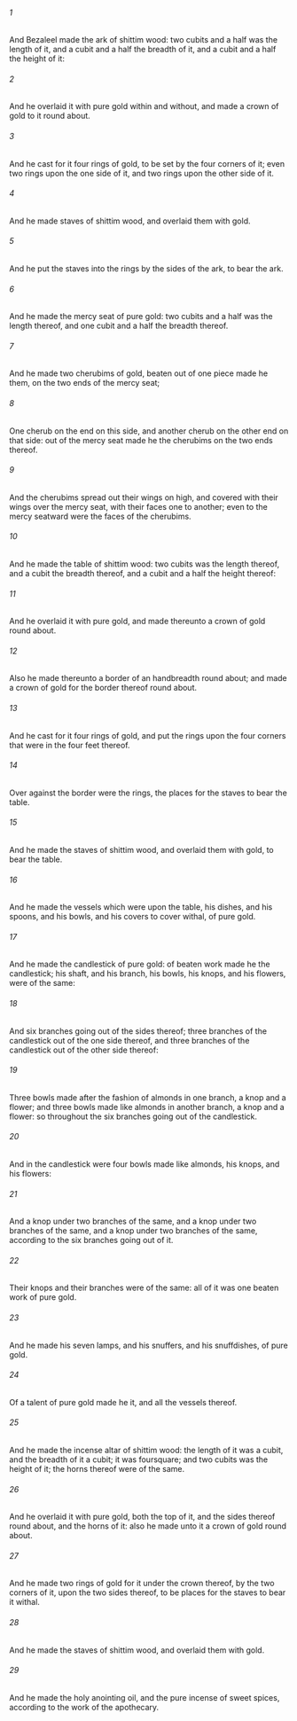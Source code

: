 ###### 1
And Bezaleel made the ark of shittim wood: two cubits and a half was the length of it, and a cubit and a half the breadth of it, and a cubit and a half the height of it:

###### 2
And he overlaid it with pure gold within and without, and made a crown of gold to it round about.

###### 3
And he cast for it four rings of gold, to be set by the four corners of it; even two rings upon the one side of it, and two rings upon the other side of it.

###### 4
And he made staves of shittim wood, and overlaid them with gold.

###### 5
And he put the staves into the rings by the sides of the ark, to bear the ark.

###### 6
And he made the mercy seat of pure gold: two cubits and a half was the length thereof, and one cubit and a half the breadth thereof.

###### 7
And he made two cherubims of gold, beaten out of one piece made he them, on the two ends of the mercy seat;

###### 8
One cherub on the end on this side, and another cherub on the other end on that side: out of the mercy seat made he the cherubims on the two ends thereof.

###### 9
And the cherubims spread out their wings on high, and covered with their wings over the mercy seat, with their faces one to another; even to the mercy seatward were the faces of the cherubims.

###### 10
And he made the table of shittim wood: two cubits was the length thereof, and a cubit the breadth thereof, and a cubit and a half the height thereof:

###### 11
And he overlaid it with pure gold, and made thereunto a crown of gold round about.

###### 12
Also he made thereunto a border of an handbreadth round about; and made a crown of gold for the border thereof round about.

###### 13
And he cast for it four rings of gold, and put the rings upon the four corners that were in the four feet thereof.

###### 14
Over against the border were the rings, the places for the staves to bear the table.

###### 15
And he made the staves of shittim wood, and overlaid them with gold, to bear the table.

###### 16
And he made the vessels which were upon the table, his dishes, and his spoons, and his bowls, and his covers to cover withal, of pure gold.

###### 17
And he made the candlestick of pure gold: of beaten work made he the candlestick; his shaft, and his branch, his bowls, his knops, and his flowers, were of the same:

###### 18
And six branches going out of the sides thereof; three branches of the candlestick out of the one side thereof, and three branches of the candlestick out of the other side thereof:

###### 19
Three bowls made after the fashion of almonds in one branch, a knop and a flower; and three bowls made like almonds in another branch, a knop and a flower: so throughout the six branches going out of the candlestick.

###### 20
And in the candlestick were four bowls made like almonds, his knops, and his flowers:

###### 21
And a knop under two branches of the same, and a knop under two branches of the same, and a knop under two branches of the same, according to the six branches going out of it.

###### 22
Their knops and their branches were of the same: all of it was one beaten work of pure gold.

###### 23
And he made his seven lamps, and his snuffers, and his snuffdishes, of pure gold.

###### 24
Of a talent of pure gold made he it, and all the vessels thereof.

###### 25
And he made the incense altar of shittim wood: the length of it was a cubit, and the breadth of it a cubit; it was foursquare; and two cubits was the height of it; the horns thereof were of the same.

###### 26
And he overlaid it with pure gold, both the top of it, and the sides thereof round about, and the horns of it: also he made unto it a crown of gold round about.

###### 27
And he made two rings of gold for it under the crown thereof, by the two corners of it, upon the two sides thereof, to be places for the staves to bear it withal.

###### 28
And he made the staves of shittim wood, and overlaid them with gold.

###### 29
And he made the holy anointing oil, and the pure incense of sweet spices, according to the work of the apothecary.

